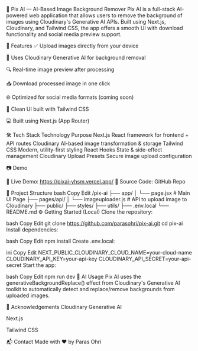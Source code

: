📸 Pix AI — AI-Based Image Background Remover
Pix AI is a full-stack AI-powered web application that allows users to remove the background of images using Cloudinary's Generative AI APIs. Built using Next.js, Cloudinary, and Tailwind CSS, the app offers a smooth UI with download functionality and social media preview support.

🚀 Features
✅ Upload images directly from your device

🧠 Uses Cloudinary Generative AI for background removal

🔍 Real-time image preview after processing

📥 Download processed image in one click

🌐 Optimized for social media formats (coming soon)

💬 Clean UI built with Tailwind CSS

💻 Built using Next.js (App Router)

🛠️ Tech Stack
Technology	Purpose
Next.js	React framework for frontend + API routes
Cloudinary	AI-based image transformation & storage
Tailwind CSS	Modern, utility-first styling
React Hooks	State & side-effect management
Cloudinary Upload Presets	Secure image upload configuration

📷 Demo


🔗 Live Demo: https://pixai-yhsm.vercel.app/
📁 Source Code: GitHub Repo

📂 Project Structure
bash
Copy
Edit
/pix-ai
├── app/
│   └── page.jsx       # Main UI Page
├── pages/api/
│   └── imageuploader.js  # API to upload image to Cloudinary
├── public/
├── styles/
├── utils/
├── .env.local
└── README.md
⚙️ Getting Started (Local)
Clone the repository:

bash
Copy
Edit
git clone https://github.com/parasohri/pix-ai.git
cd pix-ai
Install dependencies:

bash
Copy
Edit
npm install
Create .env.local:

ini
Copy
Edit
NEXT_PUBLIC_CLOUDINARY_CLOUD_NAME=your-cloud-name
CLOUDINARY_API_KEY=your-api-key
CLOUDINARY_API_SECRET=your-api-secret
Start the app:

bash
Copy
Edit
npm run dev
🧠 AI Usage
Pix AI uses the generativeBackgroundReplace() effect from Cloudinary's Generative AI toolkit to automatically detect and replace/remove backgrounds from uploaded images.

🙌 Acknowledgements
Cloudinary Generative AI

Next.js

Tailwind CSS

📬 Contact
Made with ❤️ by Paras Ohri
